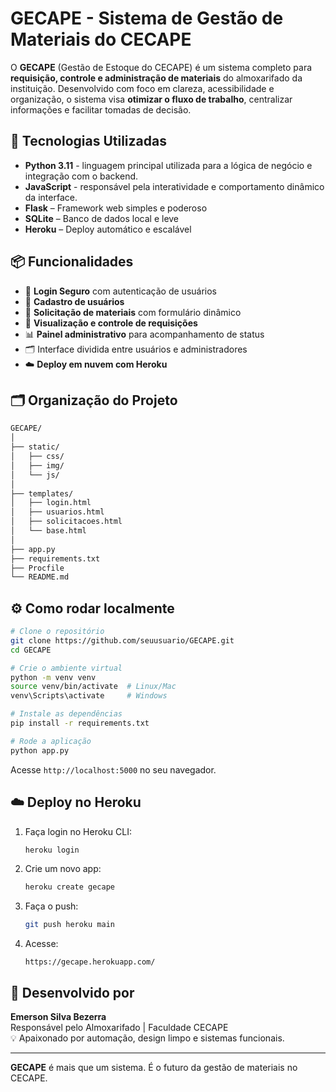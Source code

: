 
# GECAPE - Sistema de Gestão de Materiais do CECAPE

O **GECAPE** (Gestão de Estoque do CECAPE) é um sistema completo para **requisição, controle e administração de materiais** do almoxarifado da instituição. Desenvolvido com foco em clareza, acessibilidade e organização, o sistema visa **otimizar o fluxo de trabalho**, centralizar informações e facilitar tomadas de decisão.

## 🚀 Tecnologias Utilizadas

- **Python 3.11** - linguagem principal utilizada para a lógica de negócio e integração com o backend.
- **JavaScript** - responsável pela interatividade e comportamento dinâmico da interface.
- **Flask** – Framework web simples e poderoso
- **SQLite** – Banco de dados local e leve
- **Heroku** – Deploy automático e escalável

## 📦 Funcionalidades

- 🔐 **Login Seguro** com autenticação de usuários
- 👥 **Cadastro de usuários**
- 🧾 **Solicitação de materiais** com formulário dinâmico
- 📄 **Visualização e controle de requisições**
- 📊 **Painel administrativo** para acompanhamento de status
- 🗂️ Interface dividida entre usuários e administradores
- ☁️ **Deploy em nuvem com Heroku**

## 🗂️ Organização do Projeto

```bash
GECAPE/
│
├── static/
│   ├── css/
│   ├── img/
│   └── js/
│
├── templates/
│   ├── login.html
│   ├── usuarios.html
│   ├── solicitacoes.html
│   └── base.html
│
├── app.py
├── requirements.txt
├── Procfile
└── README.md
```

## ⚙️ Como rodar localmente

```bash
# Clone o repositório
git clone https://github.com/seuusuario/GECAPE.git
cd GECAPE

# Crie o ambiente virtual
python -m venv venv
source venv/bin/activate  # Linux/Mac
venv\Scripts\activate     # Windows

# Instale as dependências
pip install -r requirements.txt

# Rode a aplicação
python app.py
```

Acesse `http://localhost:5000` no seu navegador.

## ☁️ Deploy no Heroku

1. Faça login no Heroku CLI:
   ```bash
   heroku login
   ```

2. Crie um novo app:
   ```bash
   heroku create gecape
   ```

3. Faça o push:
   ```bash
   git push heroku main
   ```

4. Acesse:
   ```
   https://gecape.herokuapp.com/
   ```

## 👤 Desenvolvido por

**Emerson Silva Bezerra**  
Responsável pelo Almoxarifado | Faculdade CECAPE  
💡 Apaixonado por automação, design limpo e sistemas funcionais.

---

**GECAPE** é mais que um sistema. É o futuro da gestão de materiais no CECAPE.
